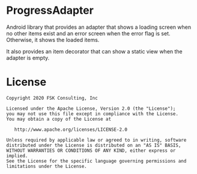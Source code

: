 # ProgressAdapter
Android library that provides an adapter that shows a loading screen when no other items exist and an error screen when the error flag is set.  Otherwise,
it shows the loaded items.

It also provides an item decorator that can show a static view when the adapter is empty.


License
=======
    Copyright 2020 FSK Consulting, Inc

    Licensed under the Apache License, Version 2.0 (the "License");
    you may not use this file except in compliance with the License.
    You may obtain a copy of the License at

       http://www.apache.org/licenses/LICENSE-2.0

    Unless required by applicable law or agreed to in writing, software
    distributed under the License is distributed on an "AS IS" BASIS,
    WITHOUT WARRANTIES OR CONDITIONS OF ANY KIND, either express or implied.
    See the License for the specific language governing permissions and
    limitations under the License.
